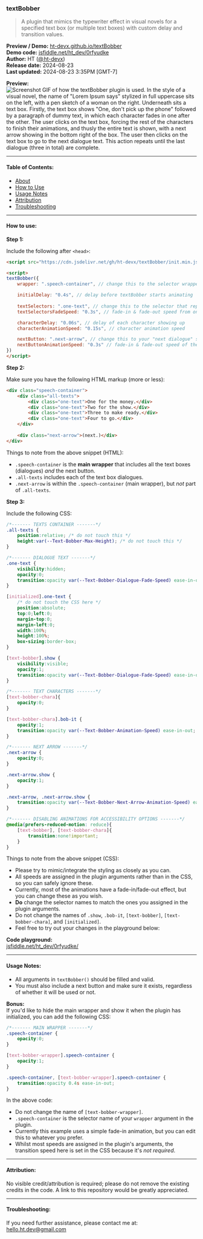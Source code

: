 ### textBobber

> A plugin that mimics the typewriter effect in visual novels for a specified text box (or multiple text boxes) with custom delay and transition values.

**Preview / Demo:** [ht-devx.github.io/textBobber](https://ht-devx.github.io/textBobber)\
**Demo code:** [jsfiddle.net/ht_dev/0rfyudke](https://jsfiddle.net/ht_dev/0rfyudke)\
**Author:** HT ([@ ht-devx](https://github.com/ht-devx))\
**Release date:** 2024-08-23\
**Last updated:** 2024-08-23 3:35PM [GMT-7]

**Preview:**  
![Screenshot GIF of how the textBobber plugin is used. In the style of a visual novel, the name of "Lorem Ipsum says" stylized in full uppercase sits on the left, with a pen sketch of a woman on the right. Underneath sits a text box. Firstly, the text box shows "One, don't pick up the phone" followed by a paragraph of dummy text, in which each character fades in one after the other. The user clicks on the text box, forcing the rest of the characters to finish their animations, and thusly the entire text is shown, with a next arrow showing in the bottom right of the box. The user then clicks on the text box to go to the next dialogue text. This action repeats until the last dialogue (three in total) are complete.](https://github.com/user-attachments/assets/19dac179-eadb-4cff-bd9a-f4db1e5ab00b)


---

#### Table of Contents:
* [About](#textbobber)
* [How to Use](#how-to-use)
* [Usage Notes](#usage-notes)
* [Attribution](#attribution)
* [Troubleshooting](#troubleshooting)

---

#### How to use:

**Step 1:**

Include the following after `<head>`:
```html
<script src="https://cdn.jsdelivr.net/gh/ht-devx/textBobber/init.min.js"></script>

<script>
textBobber({
    wrapper: ".speech-container", // change this to the selector wrapper ALL of your texts

    initialDelay: "0.4s", // delay before textBobber starts animating
    
    textSelectors: ".one-text", // change this to the selector that represents one text box
    textSelectorsFadeSpeed: "0.3s", // fade-in & fade-out speed from one text box to the next

    characterDelay: "0.06s", // delay of each character showing up
    characterAnimationSpeed: "0.15s", // character animation speed

    nextButton: ".next-arrow", // change this to your "next dialogue" selector
    nextButtonAnimationSpeed: "0.3s" // fade-in & fade-out speed of the next arrow appearing & disappearing
})
</script>
```

**Step 2:**

Make sure you have the following HTML markup (more or less):
```html
<div class="speech-container">
    <div class="all-texts">
        <div class="one-text">One for the money.</div>
        <div class="one-text">Two for the show.</div>
        <div class="one-text">Three to make ready.</div>
        <div class="one-text">Four to go.</div>
    </div>
    
    <div class="next-arrow">(next.)</div>
</div>
```

Things to note from the above snippet (HTML):
- `.speech-container` is the **main wrapper** that includes all the text boxes (dialogues) *and* the next button.
- `.all-texts` includes each of the text box dialogues.
- `.next-arrow` is within the `.speech-container` (main wrapper), but *not* part of `.all-texts`.

**Step 3:**

Include the following CSS:
```css
/*------- TEXTS CONTAINER -------*/
.all-texts {
    position:relative; /* do not touch this */
    height:var(--Text-Bobber-Max-Height); /* do not touch this */
}

/*------- DIALOGUE TEXT -------*/
.one-text {
    visibility:hidden;
    opacity:0;
    transition:opacity var(--Text-Bobber-Dialogue-Fade-Speed) ease-in-out, visibility 0s var(--Text-Bobber-Dialogue-Fade-Speed) ease-in-out;
}

[initialized].one-text {
    /* do not touch the CSS here */
    position:absolute;
    top:0;left:0;
    margin-top:0;
    margin-left:0;
    width:100%;
    height:100%;
    box-sizing:border-box;
}

[text-bobber].show {
    visibility:visible;
    opacity:1;
    transition:opacity var(--Text-Bobber-Dialogue-Fade-Speed) ease-in-out, visibility 0s 0s ease-in-out;
}

/*------- TEXT CHARACTERS -------*/
[text-bobber-chara]{
    opacity:0;
}

[text-bobber-chara].bob-it {
    opacity:1;
    transition:opacity var(--Text-Bobber-Animation-Speed) ease-in-out;
}

/*------- NEXT ARROW -------*/
.next-arrow {
    opacity:0;
}

.next-arrow.show {
    opacity:1;
}

.next-arrow, .next-arrow.show {
    transition:opacity var(--Text-Bobber-Next-Arrow-Animation-Speed) ease-in-out;
}

/*------- DISABLING ANIMATIONS FOR ACCESSIBILITY OPTIONS -------*/
@media(prefers-reduced-motion: reduce){
    [text-bobber], [text-bobber-chara]{
        transition:none!important;
    }
}
```

Things to note from the above snippet (CSS):
- Please try to mimic/integrate the styling as closely as you can.
- All speeds are assigned in the plugin arguments rather than in the CSS, so you can safely ignore these.
- Currently, most of the animations have a fade-in/fade-out effect, but you can change these as you wish.
- **Do** change the selector names to match the ones you assigned in the plugin arguments.
- Do not change the names of `.show`, `.bob-it`, `[text-bobber]`, `[text-bobber-chara]`, and `[initialized]`.
- Feel free to try out your changes in the playground below:

**Code playground:**  
[jsfiddle.net/ht_dev/0rfyudke/](https://jsfiddle.net/ht_dev/0rfyudke/)

---

#### Usage Notes:
- All arguments in `textBobber()` should be filled and valid.
- You must also include a next button and make sure it exists, regardless of whether it will be used or not.

**Bonus:**  
If you'd like to hide the main wrapper and show it when the plugin has initialized, you can add the following CSS:

```css
/*------- MAIN WRAPPER -------*/
.speech-container {
    opacity:0;
}

[text-bobber-wrapper].speech-container {
    opacity:1;
}

.speech-container, [text-bobber-wrapper].speech-container {
    transition:opacity 0.4s ease-in-out;
}
```

In the above code:
- Do not change the name of `[text-bobber-wrapper]`.
- `.speech-container` is the selector name of your `wrapper` argument in the plugin.
- Currently this example uses a simple fade-in animation, but you can edit this to whatever you prefer.
- Whilst most speeds are assigned in the plugin's arguments, the transition speed here is set in the CSS because it's *not required*.

---

#### Attribution:
No visible credit/attribution is required; please do not remove the existing credits in the code. A link to this repository would be greatly appreciated.

---

#### Troubleshooting:
If you need further assistance, please contact me at: [hello.ht.dev@gmail.com](mailto:hello.ht.dev@gmail.com)
